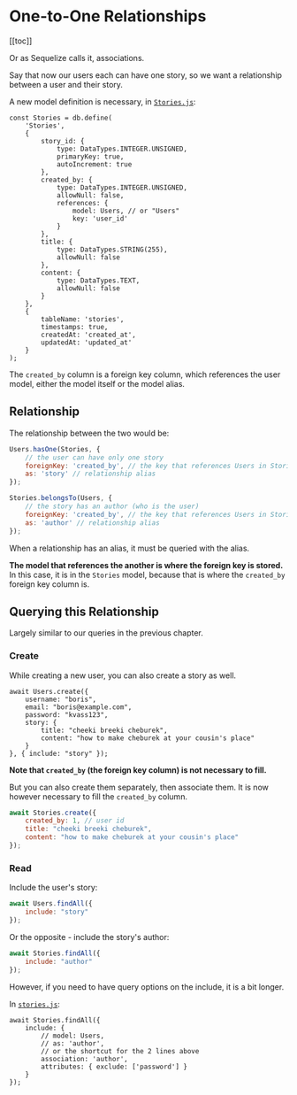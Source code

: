 # One-to-One Relationships

[[toc]]

Or as Sequelize calls it, associations.

Say that now our users each can have one story, so we want a relationship between a user and their story.

A new model definition is necessary, in [`Stories.js`](../server/src/models/Stories.js):

```js{9-16}
const Stories = db.define(
    'Stories',
    {
        story_id: {
            type: DataTypes.INTEGER.UNSIGNED,
            primaryKey: true,
            autoIncrement: true
        },
        created_by: {
            type: DataTypes.INTEGER.UNSIGNED,
            allowNull: false,
            references: {
                model: Users, // or "Users"
                key: 'user_id'
            }
        },
        title: {
            type: DataTypes.STRING(255),
            allowNull: false
        },
        content: {
            type: DataTypes.TEXT,
            allowNull: false
        }
    },
    {
        tableName: 'stories',
        timestamps: true,
        createdAt: 'created_at',
        updatedAt: 'updated_at'
    }
);
```

The `created_by` column is a foreign key column, which references the user model, either the model itself or the model alias.

## Relationship

The relationship between the two would be:

```js
Users.hasOne(Stories, {
    // the user can have only one story
    foreignKey: 'created_by', // the key that references Users in Stories
    as: 'story' // relationship alias
});

Stories.belongsTo(Users, {
    // the story has an author (who is the user)
    foreignKey: 'created_by', // the key that references Users in Stories
    as: 'author' // relationship alias
});
```

When a relationship has an alias, it must be queried with the alias.

**The model that references the another is where the foreign key is stored.** In this case, it is in the `Stories` model, because that is where the `created_by` foreign key column is.

## Querying this Relationship

Largely similar to our queries in the previous chapter.

### Create

While creating a new user, you can also create a story as well.

```js{9}
await Users.create({
    username: "boris",
    email: "boris@example.com",
    password: "kvass123",
    story: {
        title: "cheeki breeki cheburek",
        content: "how to make cheburek at your cousin's place"
    }
}, { include: "story" });
```

**Note that `created_by` (the foreign key column) is not necessary to fill.**

But you can also create them separately, then associate them. It is now however necessary to fill the `created_by` column.

```js
await Stories.create({
    created_by: 1, // user id
    title: "cheeki breeki cheburek",
    content: "how to make cheburek at your cousin's place"
});
```

### Read

Include the user's story:

```js
await Users.findAll({
    include: "story"
});
```

Or the opposite - include the story's author:

```js
await Stories.findAll({
    include: "author"
});
```

However, if you need to have query options on the include, it is a bit longer.

In [`stories.js`](../server/src/controllers/stories.js):

```js{6}
await Stories.findAll({
    include: {
        // model: Users,
        // as: 'author',
        // or the shortcut for the 2 lines above
        association: 'author',
        attributes: { exclude: ['password'] }
    }
});
```
